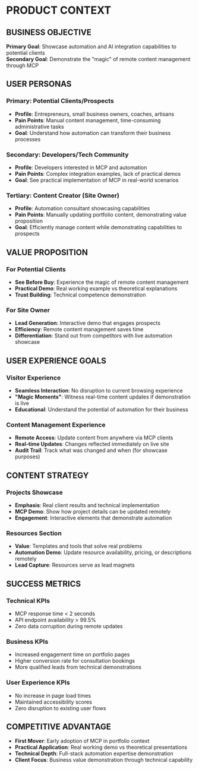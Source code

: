 # PRODUCT CONTEXT

## BUSINESS OBJECTIVE

**Primary Goal**: Showcase automation and AI integration capabilities to potential clients  
**Secondary Goal**: Demonstrate the "magic" of remote content management through MCP

## USER PERSONAS

### Primary: Potential Clients/Prospects

- **Profile**: Entrepreneurs, small business owners, coaches, artisans
- **Pain Points**: Manual content management, time-consuming administrative tasks
- **Goal**: Understand how automation can transform their business processes

### Secondary: Developers/Tech Community

- **Profile**: Developers interested in MCP and automation
- **Pain Points**: Complex integration examples, lack of practical demos
- **Goal**: See practical implementation of MCP in real-world scenarios

### Tertiary: Content Creator (Site Owner)

- **Profile**: Automation consultant showcasing capabilities
- **Pain Points**: Manually updating portfolio content, demonstrating value proposition
- **Goal**: Efficiently manage content while demonstrating capabilities to prospects

## VALUE PROPOSITION

### For Potential Clients

- **See Before Buy**: Experience the magic of remote content management
- **Practical Demo**: Real working example vs theoretical explanations
- **Trust Building**: Technical competence demonstration

### For Site Owner

- **Lead Generation**: Interactive demo that engages prospects
- **Efficiency**: Remote content management saves time
- **Differentiation**: Stand out from competitors with live automation showcase

## USER EXPERIENCE GOALS

### Visitor Experience

- **Seamless Interaction**: No disruption to current browsing experience
- **"Magic Moments"**: Witness real-time content updates if demonstration is live
- **Educational**: Understand the potential of automation for their business

### Content Management Experience

- **Remote Access**: Update content from anywhere via MCP clients
- **Real-time Updates**: Changes reflected immediately on live site
- **Audit Trail**: Track what was changed and when (for showcase purposes)

## CONTENT STRATEGY

### Projects Showcase

- **Emphasis**: Real client results and technical implementation
- **MCP Demo**: Show how project details can be updated remotely
- **Engagement**: Interactive elements that demonstrate automation

### Resources Section

- **Value**: Templates and tools that solve real problems
- **Automation Demo**: Update resource availability, pricing, or descriptions remotely
- **Lead Capture**: Resources serve as lead magnets

## SUCCESS METRICS

### Technical KPIs

- MCP response time < 2 seconds
- API endpoint availability > 99.5%
- Zero data corruption during remote updates

### Business KPIs

- Increased engagement time on portfolio pages
- Higher conversion rate for consultation bookings
- More qualified leads from technical demonstrations

### User Experience KPIs

- No increase in page load times
- Maintained accessibility scores
- Zero disruption to existing user flows

## COMPETITIVE ADVANTAGE

- **First Mover**: Early adoption of MCP in portfolio context
- **Practical Application**: Real working demo vs theoretical presentations
- **Technical Depth**: Full-stack automation expertise demonstration
- **Client Focus**: Business value demonstration through technical capability
